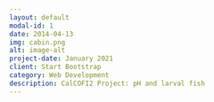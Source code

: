 ```yaml
---
layout: default
modal-id: 1
date: 2014-04-13
img: cabin.png
alt: image-alt
project-date: January 2021
client: Start Bootstrap
category: Web Development
description: CalCOFI2 Project: pH and larval fish
---
```

